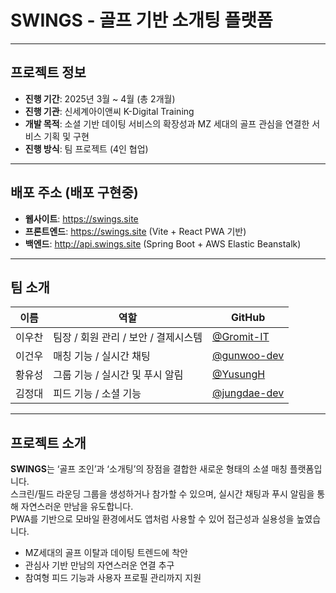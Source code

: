 # SWINGS - 골프 기반 소개팅 플랫폼

---

## 프로젝트 정보

- **진행 기간**: 2025년 3월 ~ 4월 (총 2개월)
- **진행 기관**: 신세계아이앤씨 K-Digital Training
- **개발 목적**: 소셜 기반 데이팅 서비스의 확장성과 MZ 세대의 골프 관심을 연결한 서비스 기획 및 구현
- **진행 방식**: 팀 프로젝트 (4인 협업)

---

## 배포 주소 (배포 구현중)

- **웹사이트**: https://swings.site  
- **프론트엔드**: https://swings.site (Vite + React PWA 기반)  
- **백엔드**: http://api.swings.site (Spring Boot + AWS Elastic Beanstalk)

---

## 팀 소개

| 이름 | 역할 | GitHub |
|------|------|--------|
| 이우찬 | 팀장 / 회원 관리 / 보안 / 결제시스템 | [@Gromit-IT](https://github.com/Gromit-IT) |
| 이건우 | 매칭 기능 / 실시간 채팅 | [@gunwoo-dev](https://github.com/gunwoo-dev) |
| 황유성 | 그룹 기능 / 실시간 및 푸시 알림 | [@YusungH](https://github.com/YusungH) |
| 김정대 | 피드 기능 / 소셜 기능 | [@jungdae-dev](https://github.com/jungdae-dev) |

---

## 프로젝트 소개

**SWINGS**는 ‘골프 조인’과 ‘소개팅’의 장점을 결합한 새로운 형태의 소셜 매칭 플랫폼입니다.  
스크린/필드 라운딩 그룹을 생성하거나 참가할 수 있으며, 실시간 채팅과 푸시 알림을 통해 자연스러운 만남을 유도합니다.  
PWA를 기반으로 모바일 환경에서도 앱처럼 사용할 수 있어 접근성과 실용성을 높였습니다.

- MZ세대의 골프 이탈과 데이팅 트렌드에 착안
- 관심사 기반 만남의 자연스러운 연결 추구
- 참여형 피드 기능과 사용자 프로필 관리까지 지원
